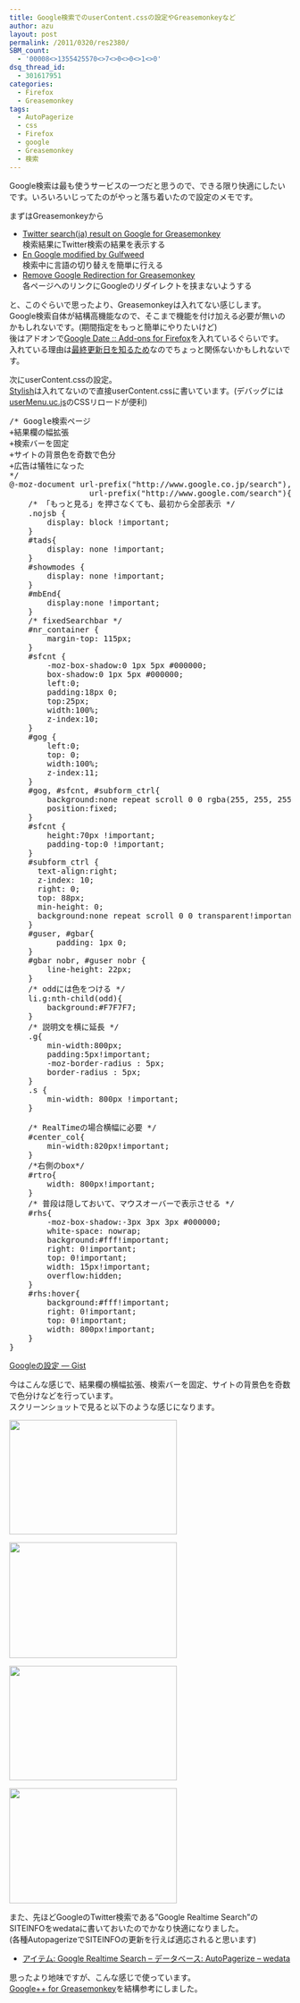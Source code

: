```yaml
---
title: Google検索でのuserContent.cssの設定やGreasemonkeyなど
author: azu
layout: post
permalink: /2011/0320/res2380/
SBM_count:
  - '00008<>1355425570<>7<>0<>0<>1<>0'
dsq_thread_id:
  - 301617951
categories:
  - Firefox
  - Greasemonkey
tags:
  - AutoPagerize
  - css
  - Firefox
  - google
  - Greasemonkey
  - 検索
---
```

Google検索は最も使うサービスの一つだと思うので、できる限り快適にしたいです。いろいろいじってたのがやっと落ち着いたので設定のメモです。

まずはGreasemonkeyから

*   [Twitter search(ja) result on Google for Greasemonkey][1]  
    検索結果にTwitter検索の結果を表示する
*   [En Google modified by Gulfweed][2]  
    検索中に言語の切り替えを簡単に行える
*   [Remove Google Redirection for Greasemonkey][3]  
    各ページへのリンクにGoogleのリダイレクトを挟まないようする

と、このぐらいで思ったより、Greasemonkeyは入れてない感じします。  
Google検索自体が結構高機能なので、そこまで機能を付け加える必要が無いのかもしれないです。(期間指定をもっと簡単にやりたいけど)  
後はアドオンで[Google Date :: Add-ons for Firefox][4]を入れているぐらいです。  
入れている理由は[最終更新日を知るため][5]なのでちょっと関係ないかもしれないです。

次にuserContent.cssの設定。  
[Stylish][6]は入れてないので直接userContent.cssに書いています。(デバッグには[userMenu.uc.js][7]のCSSリロードが便利)

<pre class="brush:css;">/* Google検索ページ
+結果欄の幅拡張
+検索バーを固定
+サイトの背景色を奇数で色分
+広告は犠牲になった
*/
@-moz-document url-prefix("http://www.google.co.jp/search"),
                 url-prefix("http://www.google.com/search"){
    /* 「もっと見る」を押さなくても、最初から全部表示 */
    .nojsb {
        display: block !important;
    }
    #tads{
        display: none !important;
    }
    #showmodes {
        display: none !important;
    }
    #mbEnd{
        display:none !important;
    }
    /* fixedSearchbar */
    #nr_container {
        margin-top: 115px;
    }
    #sfcnt {
        -moz-box-shadow:0 1px 5px #000000;
        box-shadow:0 1px 5px #000000;
        left:0;
        padding:18px 0;
        top:25px;
        width:100%;
        z-index:10;
    }
    #gog {
        left:0;
        top: 0;
        width:100%;
        z-index:11;
    }
    #gog, #sfcnt, #subform_ctrl{
        background:none repeat scroll 0 0 rgba(255, 255, 255, 0.9)!important;
        position:fixed;
    }
    #sfcnt {
        height:70px !important;
        padding-top:0 !important;
    }
    #subform_ctrl {
      text-align:right;
      z-index: 10;
      right: 0;
      top: 88px;
      min-height: 0;
      background:none repeat scroll 0 0 transparent!important;
    }
    #guser, #gbar{
          padding: 1px 0;
    }
    #gbar nobr, #guser nobr {
        line-height: 22px;
    }
    /* oddには色をつける */
    li.g:nth-child(odd){
        background:#F7F7F7;
    }
    /* 説明文を横に延長 */
    .g{
        min-width:800px;
        padding:5px!important;
        -moz-border-radius : 5px;
        border-radius : 5px;
    }
    .s {
        min-width: 800px !important;
    }

    /* RealTimeの場合横幅に必要 */
    #center_col{
        min-width:820px!important;
    }
    /*右側のbox*/
    #rtro{
        width: 800px!important;
    }
    /* 普段は隠しておいて、マウスオーバーで表示させる */
    #rhs{
        -moz-box-shadow:-3px 3px 3px #000000;
        white-space: nowrap;
        background:#fff!important;
        right: 0!important;
        top: 0!important;
        width: 15px!important;
        overflow:hidden;
    }
    #rhs:hover{
        background:#fff!important;
        right: 0!important;
        top: 0!important;
        width: 800px!important;
    }
}</pre>

[Googleの設定 — Gist][8]

今はこんな感じで、結果欄の横幅拡張、検索バーを固定、サイトの背景色を奇数で色分けなどを行っています。  
スクリーンショットで見ると以下のような感じになります。

[<img class="alignnone size-medium wp-image-2384" title="ss-2011-03-19-2" src="http://efcl.infol/wp-content/uploads/2011/03/ss-2011-03-19-2-300x205.png" alt="" width="300" height="205" />][9]

[<img class="alignnone size-medium wp-image-2381" title="ss-2011-03-19-5" src="http://efcl.infol/wp-content/uploads/2011/03/ss-2011-03-19-5-300x207.png" alt="" width="300" height="207" />][10]

[<img class="alignnone size-medium wp-image-2383" title="ss-2011-03-19-3" src="http://efcl.infol/wp-content/uploads/2011/03/ss-2011-03-19-3-300x205.png" alt="" width="300" height="205" />][11]

[<img class="alignnone size-medium wp-image-2382" title="ss-2011-03-19-4" src="http://efcl.infol/wp-content/uploads/2011/03/ss-2011-03-19-4-300x206.png" alt="" width="300" height="206" />][12]

また、先ほどGoogleのTwitter検索である&#8221;Google Realtime Search&#8221;のSITEINFOをwedataに書いておいたのでかなり快適になりました。  
(各種AutopagerizeでSITEINFOの更新を行えば適応されると思います)

*   [アイテム: Google Realtime Search &#8211; データベース: AutoPagerize &#8211; wedata][13]

思ったより地味ですが、こんな感じで使っています。  
[Google++ for Greasemonkey][14]を結構参考にしました。

 [1]: http://userscripts.org/scripts/show/65540 "Twitter search(ja) result on Google for Greasemonkey"
 [2]: http://gulfweed.starlancer.org/?En%20Google "En Google modified by Gulfweed"
 [3]: http://userscripts.org/scripts/show/98394 "Remove Google Redirection for Greasemonkey"
 [4]: https://addons.mozilla.org/ja/firefox/addon/google-date/ "Google Date :: Add-ons for Firefox"
 [5]: http://efcl.info/2011/0218/res2272/ "サイトの最終更新日をステータスバーに表示するアドオン「Google Date」"
 [6]: https://addons.mozilla.org/ja/firefox/addon/stylish/ "Stylish"
 [7]: http://efcl.info/2010/0512/res1692/ "userChrome.jsでメニュー拡張を追加できる「userMenu.js」"
 [8]: https://gist.github.com/877459 "Googleの設定 — Gist"
 [9]: http://efcl.infol/wp-content/uploads/2011/03/ss-2011-03-19-2.png
 [10]: http://efcl.infol/wp-content/uploads/2011/03/ss-2011-03-19-5.png
 [11]: http://efcl.infol/wp-content/uploads/2011/03/ss-2011-03-19-3.png
 [12]: http://efcl.infol/wp-content/uploads/2011/03/ss-2011-03-19-4.png
 [13]: http://wedata.net/items/48597 "アイテム: Google Realtime Search - データベース: AutoPagerize - wedata"
 [14]: http://userscripts.org/scripts/show/59333 "Google++ for Greasemonkey"